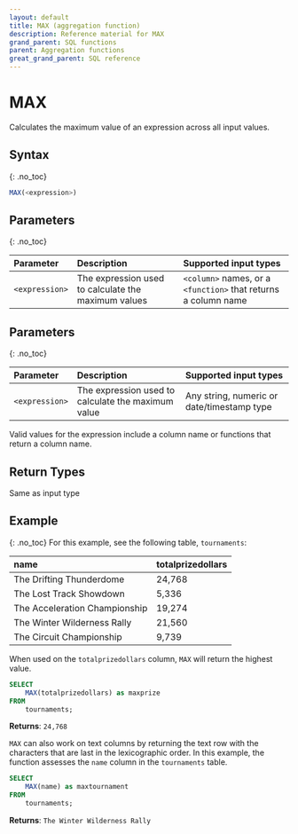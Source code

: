 ```yaml
---
layout: default
title: MAX (aggregation function)
description: Reference material for MAX
grand_parent: SQL functions
parent: Aggregation functions
great_grand_parent: SQL reference
---
```



# MAX

Calculates the maximum value of an expression across all input values.

## Syntax
{: .no_toc}

```sql
MAX(<expression>)
```

## Parameters 
{: .no_toc}

| Parameter | Description                                               |Supported input types                                        |
| :--------- | :--------------------------------------------------------|:------------------------------------------------------------|
| `<expression>`  | The expression used to calculate the maximum values | `<column>` names, or a `<function>` that returns a column name | 

## Parameters
{: .no_toc}

| Parameter | Description                         |Supported input types |
| :--------- | :----------------------------------- | :---------------------|
| `<expression>`  | The expression used to calculate the maximum value | Any string, numeric or date/timestamp type |

Valid values for the expression include a column name or functions that return a column name.

## Return Types

Same as input type

## Example
{: .no_toc}
For this example, see the following table, `tournaments`:

| name                          | totalprizedollars |
| :-----------------------------| :-----------------| 
| The Drifting Thunderdome      | 24,768             |
| The Lost Track Showdown       | 5,336              |
| The Acceleration Championship | 19,274             |
| The Winter Wilderness Rally   | 21,560             |
| The Circuit Championship      | 9,739              |

When used on the `totalprizedollars` column, `MAX` will return the highest value.

```sql
SELECT
	MAX(totalprizedollars) as maxprize
FROM
	tournaments;
```

**Returns**: `24,768`

`MAX` can also work on text columns by returning the text row with the characters that are last in the lexicographic order. In this example, the function assesses the `name` column in the `tournaments` table.

```sql
SELECT
	MAX(name) as maxtournament
FROM
	tournaments;
```

**Returns**: `The Winter Wilderness Rally`
